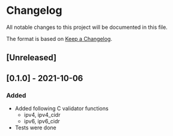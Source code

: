 # Changelog
All notable changes to this project will be documented in this file.

The format is based on [Keep a Changelog](https://keepachangelog.com/en/1.0.0/).

## [Unreleased]

## [0.1.0] - 2021-10-06
### Added
- Added following C validator functions
  - ipv4, ipv4_cidr
  - ipv6, ipv6_cidr
- Tests were done
